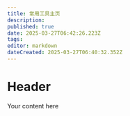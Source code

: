 ```yaml
---
title: 常用工具主页
description: 
published: true
date: 2025-03-27T06:42:26.223Z
tags: 
editor: markdown
dateCreated: 2025-03-27T06:40:32.352Z
---
```


# Header
Your content here
